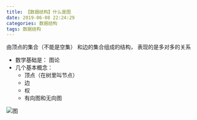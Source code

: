 ```yaml
---
title: 【数据结构】什么是图
date: 2019-06-08 22:24:29
categories: 数据结构
tags: 数据结构
---
```



由顶点的集合（不能是空集） 和边的集合组成的结构， 表现的是多对多的关系
* 数学基础是： 图论
* 几个基本概念：
  * 顶点（在树里叫节点）
  * 边
  * 权
  * 有向图和无向图


![图](http://img.nixiaolei.com/tu.png)












